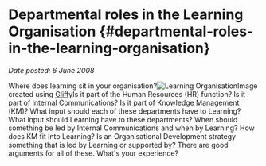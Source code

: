 # Departmental roles in the Learning Organisation {#departmental-roles-in-the-learning-organisation}

_Date posted: 6 June 2008_

Where does learning sit in your organisation?![Learning Organisation](./assets/learning_organisations.png "Learning Organisation")Image created using [Gliffy](http://www.gliffy.com/)Is it part of the Human Resources (HR) function? Is it part of Internal Communications? Is it part of Knowledge Management (KM)? What input should each of these departments have to Learning? What input should Learning have to these departments? When should something be led by Internal Communications and when by Learning? How does KM fit into Learning? Is an Organisational Development strategy something that is led by Learning or supported by? There are good arguments for all of these. What's your experience?